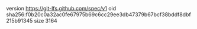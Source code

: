 version https://git-lfs.github.com/spec/v1
oid sha256:f0b20c0a32ac0fe67975b69c6cc29ee3db47379b67bcf38bddf8dbf215b91345
size 3164

